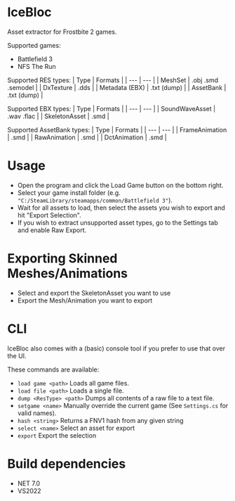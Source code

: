 # IceBloc
Asset extractor for Frostbite 2 games.

Supported games:
- Battlefield 3
- NFS The Run

Supported RES types:
| Type | Formats |
| --- | --- |
| MeshSet | .obj .smd .semodel |
| DxTexture | .dds |
| Metadata (EBX) | .txt (dump) |
| AssetBank | .txt (dump) |

Supported EBX types:
| Type | Formats |
| --- | --- |
| SoundWaveAsset | .wav  .flac |
| SkeletonAsset | .smd |

Supported AssetBank types:
| Type | Formats |
| --- | --- |
| FrameAnimation | .smd |
| RawAnimation | .smd |
| DctAnimation | .smd |

# Usage
- Open the program and click the Load Game button on the bottom right.
- Select your game install folder (e.g. ``"C:/SteamLibrary/steamapps/common/Battlefield 3"``).
- Wait for all assets to load, then select the assets you wish to export and hit "Export Selection".
- If you wish to extract unsupported asset types, go to the Settings tab and enable Raw Export.

# Exporting Skinned Meshes/Animations
- Select and export the SkeletonAsset you want to use
- Export the Mesh/Animation you want to export

# CLI
IceBloc also comes with a (basic) console tool if you prefer to use that over the UI.

These commands are available:
- ``load game <path>`` Loads all game files.
- ``load file <path>`` Loads a single file.
- ``dump <ResType> <path>`` Dumps all contents of a raw file to a text file.
- ``setgame <name>`` Manually override the current game (See ``Settings.cs`` for valid names).
- ``hash <string>`` Returns a FNV1 hash from any given string
- ``select <name>`` Select an asset for export
- ``export`` Export the selection

# Build dependencies
- NET 7.0
- VS2022
